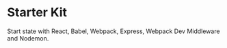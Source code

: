 # Starter Kit

Start state with React, Babel, Webpack, Express, Webpack Dev Middleware and Nodemon.
